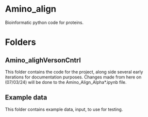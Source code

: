 # Amino_align
Bioinformatic python code for proteins.

# Folders
## Amino_alighVersonCntrl
This folder contains the code for the project, along side several early iterations for documentation purposes. Changes made from here on (07/03/24) will be done to the Amino_Align_Alpha*.ipynb file.

## Example data
This folder contains example data, input, to use for testing. 

